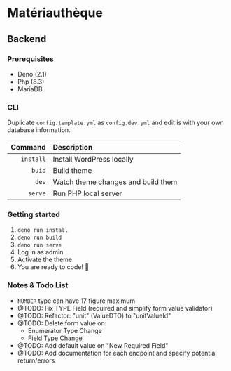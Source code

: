 # Matériauthèque

## Backend

### Prerequisites

* Deno (2.1)
* Php (8.3)
* MariaDB

### CLI

Duplicate `config.template.yml` as `config.dev.yml` and edit is with your own database information.

| Command   | Description                           |
|-:         |:-                                     |
| `install` | Install WordPress locally             |
| `buid`    | Build theme                           |
| `dev`     | Watch theme changes and build them    |
| `serve`   | Run PHP local server                  |

### Getting started

1. `deno run install`
2. `deno run build`
3. `deno run serve`
4. Log in as admin
5. Activate the theme
6. You are ready to code! 🚀

### Notes & Todo List

- `NUMBER` type can have 17 figure maximum
- @TODO: Fix TYPE Field (required and simplify form value validator)
- @TODO: Refactor: "unit" (ValueDTO) to "unitValueId"                     
- @TODO: Delete form value on:
    - Enumerator Type Change
    - Field Type Change
- @TODO: Add default value on "New Required Field"
- @TODO: Add documentation for each endpoint and specify potential return/errors
